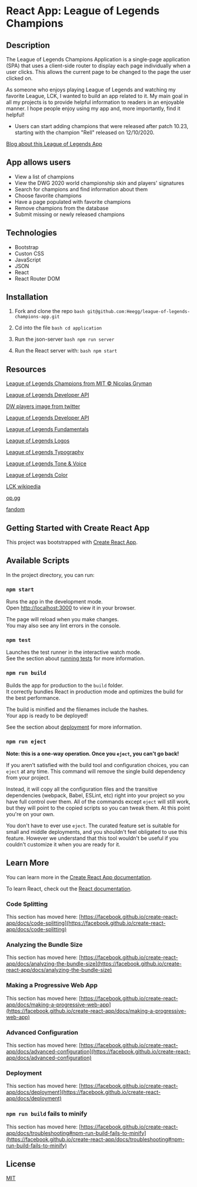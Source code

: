
# React App: League of Legends Champions

## Description

The League of Legends Champions Application is a single-page application (SPA) that uses a client-side router to display each page individually when a user clicks. This allows the current page to be changed to the page the user clicked on.

As someone who enjoys playing League of Legends and watching my favorite League, LCK, I wanted to build an app related to it. My main goal in all my projects is to provide helpful information to readers in an enjoyable manner. I hope people enjoy using my app and, more importantly, find it helpful!

* Users can start adding champions that were released after patch 10.23, starting with the champion "Rell" released on 12/10/2020.

[Blog about this League of Legends App](https://medium.com/@wlgmlgus/react-app-league-of-legends-champions-c0f82be928f6)

## App allows users

* View a list of champions
* View the DWG 2020 world championship skin and players' signatures
* Search for champions and find information about them
* Choose favorite champions
* Have a page populated with favorite champions
* Remove champions from the database
* Submit missing or newly released champions

## Technologies

* Bootstrap
* Custon CSS
* JavaScript
* JSON
* React
* React Router DOM

## Installation 

1. Fork and clone the repo
```bash git@github.com:Heegg/league-of-legends-champions-app.git```

2. Cd into the file
```bash cd application```

3. Run the json-server
```bash npm run server```

4. Run the React server with: 
```bash npm start```


## Resources

[League of Legends Champions from MIT © Nicolas Gryman](https://github.com/ngryman/lol-champions)

[League of Legends Developer API](https://developer.riotgames.com/docs/lol)

[DW players image from twitter](https://twitter.com/lolesports/status/1322542790153293824)

[League of Legends Developer API](https://developer.riotgames.com/docs/lol)

[League of Legends Fundamentals](https://brand.riotgames.com/en-us/league-of-legends/fundamentals)

[League of Legends Logos](https://brand.riotgames.com/en-us/league-of-legends/logos)

[League of Legends Typography](https://brand.riotgames.com/en-us/league-of-legends/typography)

[League of Legends Tone & Voice](https://brand.riotgames.com/en-us/league-of-legends/tone-and-voice)

[League of Legends Color](https://brand.riotgames.com/en-us/league-of-legends/color/)

[LCK wikipedia](https://en.wikipedia.org/wiki/League_of_Legends_Champions_Korea)

[op.gg](https://www.op.gg)

[fandom](https://leagueoflegends.fandom.com/wiki/League_of_Legends_Wiki)

## Getting Started with Create React App

This project was bootstrapped with [Create React App](https://github.com/facebook/create-react-app).

## Available Scripts

In the project directory, you can run:

### `npm start`

Runs the app in the development mode.\
Open [http://localhost:3000](http://localhost:3000) to view it in your browser.

The page will reload when you make changes.\
You may also see any lint errors in the console.

### `npm test`

Launches the test runner in the interactive watch mode.\
See the section about [running tests](https://facebook.github.io/create-react-app/docs/running-tests) for more information.

### `npm run build`

Builds the app for production to the `build` folder.\
It correctly bundles React in production mode and optimizes the build for the best performance.

The build is minified and the filenames include the hashes.\
Your app is ready to be deployed!

See the section about [deployment](https://facebook.github.io/create-react-app/docs/deployment) for more information.

### `npm run eject`

**Note: this is a one-way operation. Once you `eject`, you can't go back!**

If you aren't satisfied with the build tool and configuration choices, you can `eject` at any time. This command will remove the single build dependency from your project.

Instead, it will copy all the configuration files and the transitive dependencies (webpack, Babel, ESLint, etc) right into your project so you have full control over them. All of the commands except `eject` will still work, but they will point to the copied scripts so you can tweak them. At this point you're on your own.

You don't have to ever use `eject`. The curated feature set is suitable for small and middle deployments, and you shouldn't feel obligated to use this feature. However we understand that this tool wouldn't be useful if you couldn't customize it when you are ready for it.

## Learn More

You can learn more in the [Create React App documentation](https://facebook.github.io/create-react-app/docs/getting-started).

To learn React, check out the [React documentation](https://reactjs.org/).

### Code Splitting

This section has moved here: [https://facebook.github.io/create-react-app/docs/code-splitting](https://facebook.github.io/create-react-app/docs/code-splitting)

### Analyzing the Bundle Size

This section has moved here: [https://facebook.github.io/create-react-app/docs/analyzing-the-bundle-size](https://facebook.github.io/create-react-app/docs/analyzing-the-bundle-size)

### Making a Progressive Web App

This section has moved here: [https://facebook.github.io/create-react-app/docs/making-a-progressive-web-app](https://facebook.github.io/create-react-app/docs/making-a-progressive-web-app)

### Advanced Configuration

This section has moved here: [https://facebook.github.io/create-react-app/docs/advanced-configuration](https://facebook.github.io/create-react-app/docs/advanced-configuration)

### Deployment

This section has moved here: [https://facebook.github.io/create-react-app/docs/deployment](https://facebook.github.io/create-react-app/docs/deployment)

### `npm run build` fails to minify

This section has moved here: [https://facebook.github.io/create-react-app/docs/troubleshooting#npm-run-build-fails-to-minify](https://facebook.github.io/create-react-app/docs/troubleshooting#npm-run-build-fails-to-minify)


## License
[MIT](https://choosealicense.com/licenses/mit/)

